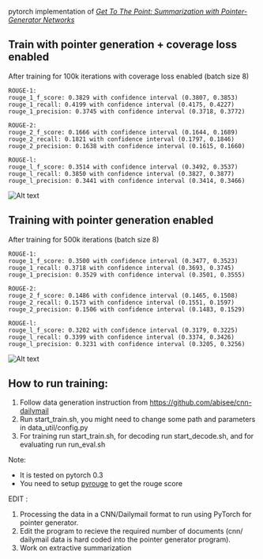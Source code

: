 pytorch implementation of *[Get To The Point: Summarization with Pointer-Generator Networks](https://arxiv.org/abs/1704.04368)*

Train with pointer generation + coverage loss enabled 
--------------------------------------------
After training for 100k iterations with coverage loss enabled (batch size 8)

```
ROUGE-1:
rouge_1_f_score: 0.3829 with confidence interval (0.3807, 0.3853)
rouge_1_recall: 0.4199 with confidence interval (0.4175, 0.4227)
rouge_1_precision: 0.3745 with confidence interval (0.3718, 0.3772)

ROUGE-2:
rouge_2_f_score: 0.1666 with confidence interval (0.1644, 0.1689)
rouge_2_recall: 0.1821 with confidence interval (0.1797, 0.1846)
rouge_2_precision: 0.1638 with confidence interval (0.1615, 0.1660)

ROUGE-l:
rouge_l_f_score: 0.3514 with confidence interval (0.3492, 0.3537)
rouge_l_recall: 0.3850 with confidence interval (0.3827, 0.3877)
rouge_l_precision: 0.3441 with confidence interval (0.3414, 0.3466)
```

![Alt text](learning_curve_coverage.png?raw=true "Learning Curve with coverage loss")

Training with pointer generation enabled
--------------------------------------------

After training for 500k iterations (batch size 8)

```
ROUGE-1:
rouge_1_f_score: 0.3500 with confidence interval (0.3477, 0.3523)
rouge_1_recall: 0.3718 with confidence interval (0.3693, 0.3745)
rouge_1_precision: 0.3529 with confidence interval (0.3501, 0.3555)

ROUGE-2:
rouge_2_f_score: 0.1486 with confidence interval (0.1465, 0.1508)
rouge_2_recall: 0.1573 with confidence interval (0.1551, 0.1597)
rouge_2_precision: 0.1506 with confidence interval (0.1483, 0.1529)

ROUGE-l:
rouge_l_f_score: 0.3202 with confidence interval (0.3179, 0.3225)
rouge_l_recall: 0.3399 with confidence interval (0.3374, 0.3426)
rouge_l_precision: 0.3231 with confidence interval (0.3205, 0.3256)
```
![Alt text](learning_curve.png?raw=true "Learning Curve with pointer generation")


How to run training:
--------------------------------------------
1) Follow data generation instruction from https://github.com/abisee/cnn-dailymail
2) Run start_train.sh, you might need to change some path and parameters in data_util/config.py
3) For training run start_train.sh, for decoding run start_decode.sh, and for evaluating run run_eval.sh

Note:
* It is tested on pytorch 0.3 
* You need to setup [pyrouge](https://github.com/andersjo/pyrouge) to get the rouge score

EDIT :
1. Processing the data in a CNN/Dailymail format to run using PyTorch for pointer generator.
2. Edit the program to recieve the required number of documents (cnn/ dailymail data is hard coded into the pointer generator program).
3. Work on extractive summarization

